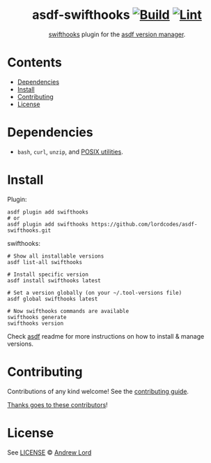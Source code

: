 <div align="center">

# asdf-swifthooks [![Build](https://github.com/lordcodes/asdf-swifthooks/actions/workflows/build.yml/badge.svg)](https://github.com/lordcodes/asdf-swifthooks/actions/workflows/build.yml) [![Lint](https://github.com/lordcodes/asdf-swifthooks/actions/workflows/lint.yml/badge.svg)](https://github.com/lordcodes/asdf-swifthooks/actions/workflows/lint.yml)

[swifthooks](https://github.com/lordcodes/swifthooks) plugin for the [asdf version manager](https://asdf-vm.com).

</div>

# Contents

- [Dependencies](#dependencies)
- [Install](#install)
- [Contributing](#contributing)
- [License](#license)

# Dependencies

- `bash`, `curl`, `unzip`, and [POSIX utilities](https://pubs.opengroup.org/onlinepubs/9699919799/idx/utilities.html).

# Install

Plugin:

```shell
asdf plugin add swifthooks
# or
asdf plugin add swifthooks https://github.com/lordcodes/asdf-swifthooks.git
```

swifthooks:

```shell
# Show all installable versions
asdf list-all swifthooks

# Install specific version
asdf install swifthooks latest

# Set a version globally (on your ~/.tool-versions file)
asdf global swifthooks latest

# Now swifthooks commands are available
swifthooks generate
swifthooks version
```

Check [asdf](https://github.com/asdf-vm/asdf) readme for more instructions on how to install & manage versions.

# Contributing

Contributions of any kind welcome! See the [contributing guide](contributing.md).

[Thanks goes to these contributors](https://github.com/lordcodes/asdf-swifthooks/graphs/contributors)!

# License

See [LICENSE](LICENSE) © [Andrew Lord](https://github.com/lordcodes/)
